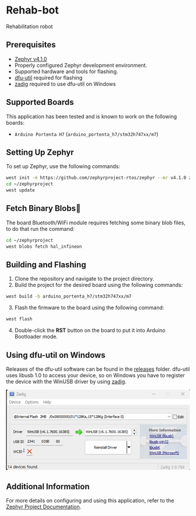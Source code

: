# Rehab-bot

Rehabilitation robot

## Prerequisites

- [Zephyr v4.1.0](https://docs.zephyrproject.org/latest/getting_started/index.html)
- Properly configured Zephyr development environment.
- Supported hardware and tools for flashing.
- [dfu-util](https://dfu-util.sourceforge.net/releases) required for flashing
- [zadig](https://zadig.akeo.ie/) required to use dfu-util on Windows 


## Supported Boards

This application has been tested and is known to work on the following boards:
- `Arduino Portenta H7` (`arduino_portenta_h7/stm32h747xx/m7`)

## Setting Up Zephyr 

To set up Zephyr, use the following commands:

```bash
west init -m https://github.com/zephyrproject-rtos/zephyr --mr v4.1.0 zp_v4.1.0
cd ~/zephyrproject
west update
```

## Fetch Binary Blobs
The board Bluetooth/WiFi module requires fetching some binary blob files, to do that run the command:

```bash
cd ~/zephyrproject
west blobs fetch hal_infineon
```

## Building and Flashing

1. Clone the repository and navigate to the project directory.
2. Build the project for the desired board using the following commands:
```bash
west build -b arduino_portenta_h7/stm32h747xx/m7
```
3. Flash the firmware to the board using the following command:
```bash
west flash 
```
4. Double-click the **RST** button on the board to put it into Arduino Bootloader mode.

## Using dfu-util on Windows

Releases of the dfu-util software can be found in the [releases](https://dfu-util.sourceforge.net/releases) folder. dfu-util uses libusb 1.0 to access your device, so on Windows you have to register the device with the WinUSB driver by using [zadig](https://zadig.akeo.ie/). 

![zadig](/doc/zadig.png)

## Additional Information

For more details on configuring and using this application, refer to the [Zephyr Project Documentation](https://docs.zephyrproject.org/latest/).

